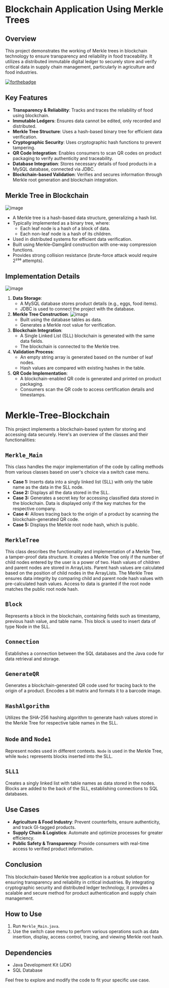 # Blockchain Application Using Merkle Trees

## Overview
This project demonstrates the working of Merkle trees in blockchain technology to ensure transparency and reliability in food traceability. It utilizes a distributed immutable digital ledger to securely store and verify critical data in supply chain management, particularly in agriculture and food industries.

[![forthebadge](https://forthebadge.com/images/badges/made-with-java.svg)](https://forthebadge.com)
## Key Features
- **Transparency & Reliability**: Tracks and traces the reliability of food using blockchain.
- **Immutable Ledgers**: Ensures data cannot be edited, only recorded and distributed.
- **Merkle Tree Structure**: Uses a hash-based binary tree for efficient data verification.
- **Cryptographic Security**: Uses cryptographic hash functions to prevent tampering.
- **QR Code Integration**: Enables consumers to scan QR codes on product packaging to verify authenticity and traceability.
- **Database Integration**: Stores necessary details of food products in a MySQL database, connected via JDBC.
- **Blockchain-based Validation**: Verifies and secures information through Merkle root generation and blockchain integration.

## Merkle Tree in Blockchain

![image](https://github.com/user-attachments/assets/8a0498ce-7e5b-461d-b65e-57e003792bec)

- A Merkle tree is a hash-based data structure, generalizing a hash list.
- Typically implemented as a binary tree, where:
  - Each leaf node is a hash of a block of data.
  - Each non-leaf node is a hash of its children.
- Used in distributed systems for efficient data verification.
- Built using Merkle–Damgård construction with one-way compression functions.
- Provides strong collision resistance (brute-force attack would require 2²⁵⁶ attempts).

## Implementation Details
![image](https://github.com/user-attachments/assets/72fc5fa9-5dc4-4fb4-8242-ef7c98d0598b)

1. **Data Storage**:
   - A MySQL database stores product details (e.g., eggs, food items).
   - JDBC is used to connect the project with the database.
2. **Merkle Tree Construction**:
 ![image](https://github.com/user-attachments/assets/a3aa1038-214d-4185-92af-bf9562d1f9a6)
   - Built using the database tables as data.
   - Generates a Merkle root value for verification.
4. **Blockchain Integration**:
   - A Single Linked List (SLL) blockchain is generated with the same data fields.
   - The blockchain is connected to the Merkle tree.
5. **Validation Process**:
   - An empty string array is generated based on the number of leaf nodes.
   - Hash values are compared with existing hashes in the table.
6. **QR Code Implementation**:
   - A blockchain-enabled QR code is generated and printed on product packaging.
   - Consumers scan the QR code to access certification details and timestamps.

  # Merkle-Tree-Blockchain

This project implements a blockchain-based system for storing and accessing data securely. Here's an overview of the classes and their functionalities:

## `Merkle_Main`

This class handles the major implementation of the code by calling methods from various classes based on user's choice via a switch case menu.

- **Case 1:** Inserts data into a singly linked list (SLL) with only the table name as the data in the SLL node.
- **Case 2:** Displays all the data stored in the SLL.
- **Case 3:** Generates a secret key for accessing classified data stored in the blockchain. Data is displayed only if the key matches for the respective company.
- **Case 4:** Allows tracing back to the origin of a product by scanning the blockchain-generated QR code.
- **Case 5:** Displays the Merkle root node hash, which is public.

## `MerkleTree`

This class describes the functionality and implementation of a Merkle Tree, a tamper-proof data structure. It creates a Merkle Tree only if the number of child nodes entered by the user is a power of two. Hash values of children and parent nodes are stored in ArrayLists. Parent hash values are calculated based on the position of child nodes in the ArrayLists. The Merkle Tree ensures data integrity by comparing child and parent node hash values with pre-calculated hash values. Access to data is granted if the root node matches the public root node hash.

## `Block`

Represents a block in the blockchain, containing fields such as timestamp, previous hash value, and table name. This block is used to insert data of type Node in the SLL.

## `Connection`

Establishes a connection between the SQL databases and the Java code for data retrieval and storage.

## `GenerateQR`

Generates a blockchain-generated QR code used for tracing back to the origin of a product. Encodes a bit matrix and formats it to a barcode image.

## `HashAlgorithm`

Utilizes the SHA-256 hashing algorithm to generate hash values stored in the Merkle Tree for respective table names in the SLL.

## `Node` and `Node1`

Represent nodes used in different contexts. `Node` is used in the Merkle Tree, while `Node1` represents blocks inserted into the SLL.

## `SLL1`

Creates a singly linked list with table names as data stored in the nodes. Blocks are added to the back of the SLL, establishing connections to SQL databases.

## Use Cases
- **Agriculture & Food Industry**: Prevent counterfeits, ensure authenticity, and track GI-tagged products.
- **Supply Chain & Logistics**: Automate and optimize processes for greater efficiency.
- **Public Safety & Transparency**: Provide consumers with real-time access to verified product information.

## Conclusion
This blockchain-based Merkle tree application is a robust solution for ensuring transparency and reliability in critical industries. By integrating cryptographic security and distributed ledger technology, it provides a scalable and secure method for product authentication and supply chain management.

## How to Use

1. Run `Merkle_Main.java`.
2. Use the switch case menu to perform various operations such as data insertion, display, access control, tracing, and viewing Merkle root hash.

## Dependencies

- Java Development Kit (JDK)
- SQL Database

Feel free to explore and modify the code to fit your specific use case. 
